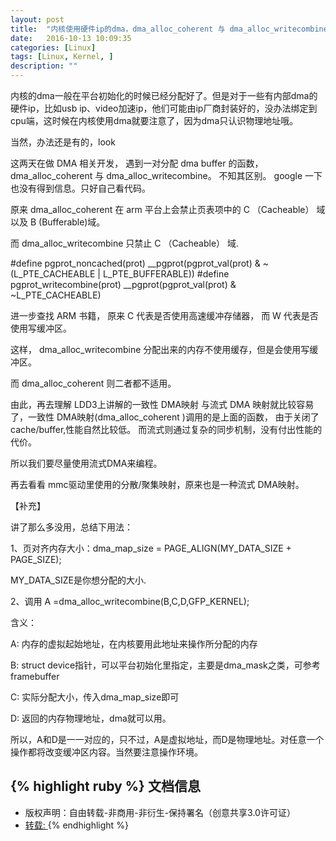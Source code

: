 ```yaml
---
layout: post
title:  "内核使用硬件ip的dma，dma_alloc_coherent 与 dma_alloc_writecombine"
date:   2016-10-13 10:09:35
categories: [Linux]
tags: [Linux, Kernel, ]
description: ""
---
```


内核的dma一般在平台初始化的时候已经分配好了。但是对于一些有内部dma的硬件ip，比如usb ip、video加速ip，他们可能由ip厂商封装好的，没办法绑定到cpu端，这时候在内核使用dma就要注意了，因为dma只认识物理地址哦。

当然，办法还是有的，look

这两天在做 DMA 相关开发， 遇到一对分配 dma buffer 的函数，dma_alloc_coherent 与 dma_alloc_writecombine。 不知其区别。 google 一下也没有得到信息。只好自己看代码。

原来 dma_alloc_coherent 在 arm 平台上会禁止页表项中的 C （Cacheable） 域以及 B (Bufferable)域。

而 dma_alloc_writecombine 只禁止 C （Cacheable） 域.

#define pgprot_noncached(prot)  __pgprot(pgprot_val(prot) & ~(L_PTE_CACHEABLE | L_PTE_BUFFERABLE))
#define pgprot_writecombine(prot) __pgprot(pgprot_val(prot) & ~L_PTE_CACHEABLE)

进一步查找 ARM 书籍， 原来 C 代表是否使用高速缓冲存储器， 而 W 代表是否使用写缓冲区。

这样， dma_alloc_writecombine  分配出来的内存不使用缓存，但是会使用写缓冲区。

而 dma_alloc_coherent 则二者都不适用。


由此，再去理解 LDD3上讲解的一致性 DMA映射 与流式 DMA 映射就比较容易了，一致性 DMA映射(dma_alloc_coherent )调用的是上面的函数， 由于关闭了 cache/buffer,性能自然比较低。 而流式则通过复杂的同步机制，没有付出性能的代价。

所以我们要尽量使用流式DMA来编程。


再去看看 mmc驱动里使用的分散/聚集映射，原来也是一种流式 DMA映射。


【补充】

讲了那么多没用，总结下用法：

1、页对齐内存大小：dma_map_size = PAGE_ALIGN(MY_DATA_SIZE + PAGE_SIZE);

MY_DATA_SIZE是你想分配的大小.

2、调用
A =dma_alloc_writecombine(B,C,D,GFP_KERNEL);

含义：

A: 内存的虚拟起始地址，在内核要用此地址来操作所分配的内存

B: struct device指针，可以平台初始化里指定，主要是dma_mask之类，可参考framebuffer

C: 实际分配大小，传入dma_map_size即可

D: 返回的内存物理地址，dma就可以用。

所以，A和D是一一对应的，只不过，A是虚拟地址，而D是物理地址。对任意一个操作都将改变缓冲区内容。当然要注意操作环境。
 
{% highlight ruby %}
文档信息
--------------
* 版权声明：自由转载-非商用-非衍生-保持署名（创意共享3.0许可证）
* [转载: ](http://blog.csdn.net/zjujoe/archive/2009/05/15/4189612.aspx)
{% endhighlight %}

